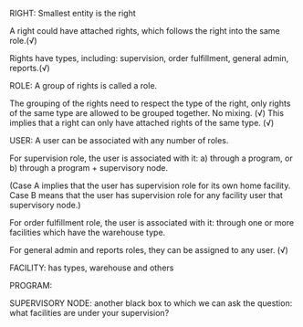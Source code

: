 RIGHT:
Smallest entity is the right

A right could have attached rights, which follows the right into the same role.(√)

Rights have types, including: supervision, order fulfillment, general admin, reports.(√)

ROLE:
A group of rights is called a role.

The grouping of the rights need to respect the type of the right, only rights of the same type 
are allowed to be grouped together. No mixing. (√)
This implies that a right can only have attached rights of the same type. (√)

USER:
A user can be associated with any number of roles. 

For supervision role, the user is associated with it:
a) through a program, or
b) through a program + supervisory node. 

(Case A implies that the user has supervision role for its own home facility.
Case B means that the user has supervision role for any facility user that supervisory node.)

For order fulfillment role, the user is associated with it:
through one or more facilities which have the warehouse type.

For general admin and reports roles, they can be assigned to any user. (√)

FACILITY: has types, warehouse and others

PROGRAM:

SUPERVISORY NODE: 
another black box to which we can ask the question: 
what facilities are under your supervision?
